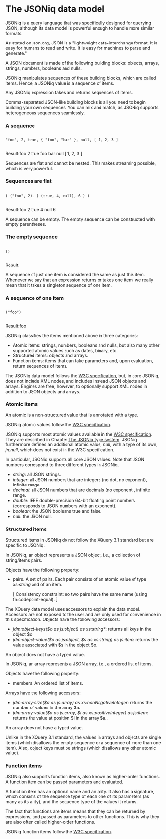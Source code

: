 # The JSONiq data model

JSONiq is a query language that was specifically designed for querying JSON, although its data model is powerful enough to handle more similar formats.

As stated on json.org, JSON is a "lightweight data-interchange format. It is easy for humans to read and write. It is easy for machines to parse and generate."

A JSON document is made of the following building blocks: objects, arrays, strings, numbers, booleans and nulls.

JSONiq manipulates sequences of these building blocks, which are called items. Hence, a JSONiq value is a sequence of items.

Any JSONiq expression takes and returns sequences of items.

Comma-separated JSON-like building blocks is all you need to begin building your own sequences. You can mix and match, as JSONiq supports heterogeneous sequences seamlessly.

### A sequence

```

"foo", 2, true, { "foo", "bar" }, null, [ 1, 2, 3 ]
      
```

Result:foo 2 true foo bar null \[ 1, 2, 3 ]

Sequences are flat and cannot be nested. This makes streaming possible, which is very powerful.

### Sequences are flat

```

( ("foo", 2), ( (true, 4, null), 6 ) )
      
```

Result:foo 2 true 4 null 6

A sequence can be empty. The empty sequence can be constructed with empty parentheses.

### The empty sequence

```

()
      
```

Result:

A sequence of just one item is considered the same as just this item. Whenever we say that an expression returns or takes one item, we really mean that it takes a singleton sequence of one item.

### A sequence of one item

```

("foo")
      
```

Result:foo

JSONiq classifies the items mentioned above in three categories:

* Atomic items: strings, numbers, booleans and nulls, but also many other supported atomic values such as dates, binary, etc.
* Structured items: objects and arrays.
* Function items: items that can take parameters and, upon evaluation, return sequences of items.

The JSONiq data model follows the [W3C specification](https://www.w3.org/TR/xpath-datamodel-30/#sequences), but, in core JSONiq, does not include XML nodes, and includes instead JSON objects and arrays. Engines are free, however, to optionally support XML nodes in addition to JSON objects and arrays.

### Atomic items <a href="#atomicitems.d12e1084" id="atomicitems.d12e1084"></a>

An atomic is a non-structured value that is annotated with a type.

JSONiq atomic values follow the [W3C specification](https://www.w3.org/TR/xpath-datamodel-30/#AtomicValue).

JSONiq supports most atomic values available in the [W3C specification](https://www.w3.org/TR/xpath-datamodel-30/#types-hierarchy). They are described in Chapter [The JSONiq type system](the-jsoniq-data-model.md#chapter-type-system). JSONiq furthermore defines an additional atomic value, _null_, with a type of its own, _jn:null_, which does not exist in the W3C specification.

In particular, JSONiq supports all core JSON values. Note that JSON numbers correspond to three different types in JSONiq.

* _string_: all JSON strings.
* _integer_: all JSON numbers that are integers (no dot, no exponent), infinite range.
* _decimal_: all JSON numbers that are decimals (no exponent), infinite range.
* _double_: IEEE double-precision 64-bit floating point numbers (corresponds to JSON numbers with an exponent).
* _boolean_: the JSON booleans true and false.
* _null_: the JSON null.

### Structured items <a href="#structureditems.d12e1164" id="structureditems.d12e1164"></a>

Structured items in JSONiq do not follow the XQuery 3.1 standard but are specific to JSONiq.

In JSONiq, an object represents a JSON object, i.e., a collection of string/items pairs.

Objects have the following property:

*   pairs. A set of pairs. Each pair consists of an atomic value of type _xs:string_ and of an item.

    \[ Consistency constraint: no two pairs have the same name (using fn:codepoint-equal). ]

The XQuery data model uses accessors to explain the data model. Accessors are not exposed to the user and are only used for convenience in this specification. Objects have the following accessors:

* _jdm:object-keys($o as js:object) as xs:string\*_: returns all keys in the object $o.
* _jdm:object-value($o as js:object, $s as xs:string) as js:item_: returns the value associated with $s in the object $o.

An object does not have a typed value.

In JSONiq, an array represents a JSON array, i.e., a ordered list of items.

Objects have the following property:

* members. An ordered list of items.

Arrays have the following accessors:

* _jdm:array-size($a as js:array) as xs:nonNegativeInteger_: returns the number of values in the array $a.
* _jdm:array-value($a as js:array, $i as xs:positiveInteger) as js:item_: returns the value at position $i in the array $a..

An array does not have a typed value.

Unlike in the XQuery 3.1 standard, the values in arrays and objects are single items (which disallows the empty sequence or a sequence of more than one item). Also, object keys must be strings (which disallows any other atomic value).

### Function items <a href="#section-function-items" id="section-function-items"></a>

JSONiq also supports function items, also known as higher-order functions. A function item can be passed parameters and evaluated.

A function item has an optional name and an arity. It also has a signature, which consists of the sequence type of each one of its parameters (as many as its arity), and the sequence type of the values it returns.

The fact that functions are items means that they can be returned by expressions, and passed as parameters to other functions. This is why they are also often called higher-order functions.

JSONiq function items follow the [W3C specification](https://www.w3.org/TR/xpath-datamodel-30/#function-items).
